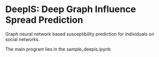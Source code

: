 # DeepIS: Deep Graph Influence Spread Prediction
Graph neural network based susceptibility prediction for individuals on social networks.

The main program lies in the sample_deepis.ipynb




